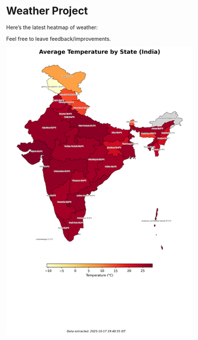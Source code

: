 # Weather Project

Here’s the latest heatmap of weather:

Feel free to leave feedback/improvements.

![India Heatmap](docs/assets/india_heatmap.png?v=F24E71)
